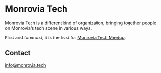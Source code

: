 # Monrovia Tech

Monrovia Tech is a different kind of organization, bringing together people on Monrovia's tech scene in various ways.

First and foremost, it is the host for [Monrovia Tech Meetup](/meetup).

## Contact

[info@monrovia.tech](mailto:info@monrovia.tech)

